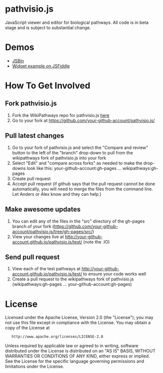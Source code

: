 pathvisio.js
============

JavaScript viewer and editor for biological pathways. All code is in beta stage and is subject to substantial change.

Demos
=====

* [JSBin](http://jsbin.com/iJUTEjU/latest)
* [Widget example on JSFiddle](http://jsfiddle.net/ariutta/RzeKd/)

How To Get Involved
===================

Fork pathvisio.js
-----------------
1. Fork the WikiPathways repo for pathvisio.js [here](https://github.com/wikipathways/pathvisio.js/fork)
2. Go to your fork at https://github.com/your-github-account/pathvisio.js/

Pull latest changes
-------------------
1. Go to your fork of pathvisio.js and select the "Compare and review" button to the left of the "branch" drop-down to pull from the wikipathways fork of pathvisio.js into your fork
3. Select "Edit" and "compare across forks" as needed to make the drop-downs look like this: your-github-account:gh-pages ... wikipathways:gh-pages
4. Create pull request
5. Accept pull request (if github says that the pull request cannot be done automatically, you will need to merge the files from the command line. Let Anders or Alex know and they can help.)

Make awesome updates
--------------------
1. You can edit any of the files in the "src" directory of the gh-pages branch of your fork (https://github.com/your-github-account/pathvisio.js/tree/gh-pages/src/)
4. View your changes live at http://your-github-account.github.io/pathvisio.js/test/ (note the .IO)

Send pull request
-----------------
1. View each of the test pathways at http://your-github-account.github.io/pathvisio.js/test/ to ensure your code works well
2. Create a pull request to the wikipathways fork of pathvisio.js (wikipathways:gh-pages ... your-github-account:gh-pages)

License
=======

   Licensed under the Apache License, Version 2.0 (the "License");
   you may not use this file except in compliance with the License.
   You may obtain a copy of the License at

       http://www.apache.org/licenses/LICENSE-2.0

   Unless required by applicable law or agreed to in writing, software
   distributed under the License is distributed on an "AS IS" BASIS,
   WITHOUT WARRANTIES OR CONDITIONS OF ANY KIND, either express or implied.
   See the License for the specific language governing permissions and
   limitations under the License.

